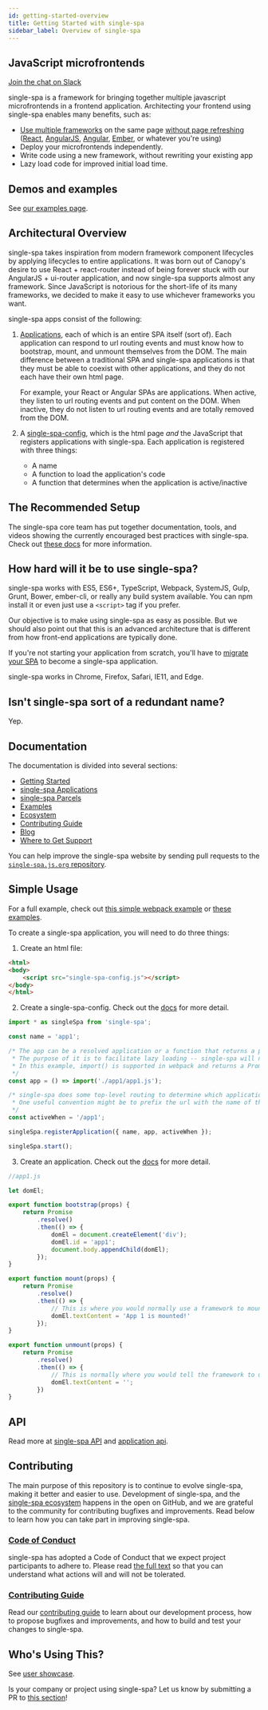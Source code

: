 ```yaml
---
id: getting-started-overview
title: Getting Started with single-spa
sidebar_label: Overview of single-spa
---
```


## JavaScript microfrontends

[Join the chat on Slack](https://join.slack.com/t/single-spa/shared_invite/enQtODAwNTIyMzc4OTE1LWUxMTUwY2M1MTY0ZGMzOTUzMGNkMzI1NzRiYzYwOWM1MTEzZDM1NDAyNWM3ZmViOTAzZThkMDcwMWZmNTFmMWQ)

single-spa is a framework for bringing together multiple javascript microfrontends in a frontend application. Architecting your frontend using single-spa enables many benefits, such as:

- [Use multiple frameworks](ecosystem.md#help-for-frameworks) on the same page [without page refreshing](building-applications.md)
  ([React](ecosystem-react.md), [AngularJS](ecosystem-angularjs.md), [Angular](ecosystem-angular.md), [Ember](ecosystem-ember.md), or whatever you're using)
- Deploy your microfrontends independently.
- Write code using a new framework, without rewriting your existing app
- Lazy load code for improved initial load time.

## Demos and examples

See [our examples page](/docs/examples).

## Architectural Overview

single-spa takes inspiration from modern framework component lifecycles by applying lifecycles to entire applications.
It was born out of Canopy's desire to use React + react-router instead of being forever stuck with our AngularJS + ui-router application, and now single-spa supports almost any framework. Since JavaScript is notorious for the short-life of its many frameworks, we decided to make it easy to use whichever frameworks you want.

single-spa apps consist of the following:

1. [Applications](building-applications.md), each of which is an entire SPA itself (sort of). Each application can respond to url routing events and must know how to bootstrap, mount, and unmount themselves from the DOM. The main difference between a traditional SPA and single-spa applications is that they must be able to coexist with other applications, and they do not each have their own html page.

    For example, your React or Angular SPAs are applications. When active, they listen to url routing events and put content on the DOM. When inactive, they do not listen to url routing events and are totally removed from the DOM.
2. A [single-spa-config](configuration), which is the html page _and_ the JavaScript that registers applications with single-spa. Each application is registered with three things:
    - A name
    - A function to load the application's code
    - A function that determines when the application is active/inactive

## The Recommended Setup

The single-spa core team has put together documentation, tools, and videos showing the currently encouraged best practices with single-spa. Check out [these docs](./recommended-setup.md) for more information.

## How hard will it be to use single-spa?

single-spa works with ES5, ES6+, TypeScript, Webpack, SystemJS, Gulp, Grunt, Bower, ember-cli, or really any build system available. You can npm install it or even just use a `<script>` tag if you prefer.

Our objective is to make using single-spa as easy as possible. But we should also point out that this is an advanced architecture that is different from how front-end applications are typically done.

If you're not starting your application from scratch, you'll have to [migrate your SPA](migrating-existing-spas.md) to become a single-spa application.

single-spa works in Chrome, Firefox, Safari, IE11, and Edge.

## Isn't single-spa sort of a redundant name?

Yep.

## Documentation

The documentation is divided into several sections:

* [Getting Started](getting-started-overview.md)
* [single-spa Applications](building-applications.md)
* [single-spa Parcels](parcels-overview.md)
* [Examples](examples.md)
* [Ecosystem](ecosystem.md)
* [Contributing Guide](contributing-overview.md)
* [Blog](https://single-spa.js.org/blog/)
* [Where to Get Support](https://single-spa.js.org/help/)

You can help improve the single-spa website by sending pull requests to the [`single-spa.js.org` repository](https://github.com/single-spa/single-spa.js.org).

## Simple Usage

For a full example, check out [this simple webpack example](https://github.com/joeldenning/simple-single-spa-webpack-example) or [these examples](./examples.md).

To create a single-spa application, you will need to do three things:

1. Create an html file:

```html
<html>
<body>
	<script src="single-spa-config.js"></script>
</body>
</html>
```

2. Create a single-spa-config. Check out the [docs](configuration) for more detail.

```js
import * as singleSpa from 'single-spa';

const name = 'app1';

/* The app can be a resolved application or a function that returns a promise that resolves with the javascript application module.
 * The purpose of it is to facilitate lazy loading -- single-spa will not download the code for a application until it needs to.
 * In this example, import() is supported in webpack and returns a Promise, but single-spa works with any loading function that returns a Promise.
 */
const app = () => import('./app1/app1.js');

/* single-spa does some top-level routing to determine which application is active for any url. You can implement this routing any way you'd like.
 * One useful convention might be to prefix the url with the name of the app that is active, to keep your top-level routing simple.
 */
const activeWhen = '/app1';

singleSpa.registerApplication({ name, app, activeWhen });

singleSpa.start();
```

3. Create an application. Check out the [docs](building-applications.md) for more detail.

```js
//app1.js

let domEl;

export function bootstrap(props) {
	return Promise
		.resolve()
		.then(() => {
			domEl = document.createElement('div');
			domEl.id = 'app1';
			document.body.appendChild(domEl);
		});
}

export function mount(props) {
	return Promise
		.resolve()
		.then(() => {
			// This is where you would normally use a framework to mount some ui to the dom. See https://single-spa.js.org/docs/ecosystem.html.
			domEl.textContent = 'App 1 is mounted!'
		});
}

export function unmount(props) {
	return Promise
		.resolve()
		.then(() => {
			// This is normally where you would tell the framework to unmount the ui from the dom. See https://single-spa.js.org/docs/ecosystem.html
			domEl.textContent = '';
		})
}
```

## API

Read more at [single-spa API](api.md) and [application api](building-applications.md#application-lifecycle).

## Contributing

The main purpose of this repository is to continue to evolve single-spa, making it better and easier to use. Development of single-spa, and the [single-spa ecosystem](ecosystem.md) happens in the open on GitHub, and we are grateful to the community for contributing bugfixes and improvements. Read below to learn how you can take part in improving single-spa.

### [Code of Conduct](CODE_OF_CONDUCT.md)

single-spa has adopted a Code of Conduct that we expect project participants to adhere to. Please read [the full text](CODE_OF_CONDUCT.md) so that you can understand what actions will and will not be tolerated.

### [Contributing Guide](contributing-overview.md)

Read our [contributing guide](./contributing-overview.md) to learn about our development process, how to propose bugfixes and improvements, and how to build and test your changes to single-spa.

## Who's Using This?

See [user showcase](/users).

Is your company or project using single-spa? Let us know by submitting a PR to [this section](https://github.com/single-spa/single-spa.js.org/blob/master/website/src/data/users.js)!
